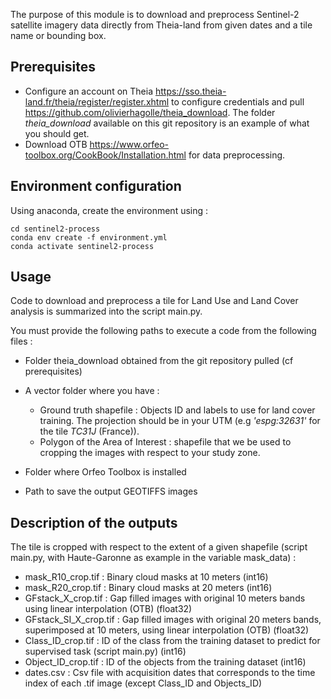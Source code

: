 The purpose of this module is to download and preprocess Sentinel-2 satellite imagery data directly from Theia-land from given dates and a tile name or bounding box.

## Prerequisites

- Configure an account on Theia https://sso.theia-land.fr/theia/register/register.xhtml to configure credentials and pull https://github.com/olivierhagolle/theia_download. The folder _theia_download_ available on this git repository is an example of what you should get.
- Download OTB https://www.orfeo-toolbox.org/CookBook/Installation.html for data preprocessing.

## Environment configuration 

Using anaconda, create the environment using :

```
cd sentinel2-process
conda env create -f environment.yml
conda activate sentinel2-process
```

## Usage

Code to download and preprocess a tile for Land Use and Land Cover analysis is summarized into the script main.py. 

You must provide the following paths to execute a code from the following files :
- Folder theia_download obtained from the git repository pulled (cf prerequisites)
- A vector folder where you have :
    - Ground truth shapefile : Objects ID and labels to use for land cover training. The projection should be in your UTM (e.g _'espg:32631'_ for the tile _TC31J_ (France)).
    - Polygon of the Area of Interest : shapefile that we be used to cropping the images with respect to your study zone.
  
- Folder where Orfeo Toolbox is installed
- Path to save the output GEOTIFFS images



## Description of the outputs

The tile is cropped with respect to the extent of a given shapefile (script main.py, with Haute-Garonne as example in the variable mask_data) :
- mask_R10_crop.tif : Binary cloud masks at 10 meters (int16)
- mask_R20_crop.tif : Binary cloud masks at 20 meters (int16)
- GFstack_X_crop.tif : Gap filled images with original 10 meters bands using linear interpolation (OTB) (float32)
- GFstack_SI_X_crop.tif : Gap filled images with original 20 meters bands, superimposed at 10 meters, using linear interpolation (OTB) (float32)
- Class_ID_crop.tif : ID of the class from the training dataset to predict for supervised task (script main.py) (int16)
- Object_ID_crop.tif : ID of the objects from the training dataset (int16)
- dates.csv : Csv file with acquisition dates that corresponds to the time index of each .tif image (except Class_ID and Objects_ID)

